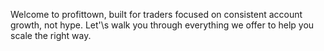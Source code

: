 Welcome to profittown\, built for traders focused on consistent account growth\, not hype\. 
Let'\s walk you through everything we offer to help you scale the right way\.